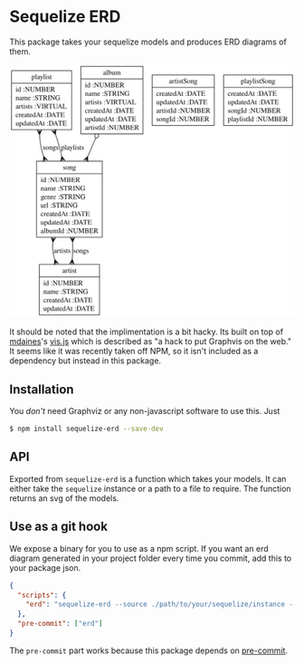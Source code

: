 # Sequelize ERD

This package takes your sequelize models and produces ERD diagrams of them.

![Example](sample.svg)

It should be noted that the implimentation is a bit hacky. Its built on top of [mdaines](https://github.com/mdaines)'s [vis.js](https://github.com/mdaines/viz.js/) which is described as "a hack to put Graphvis on the web." It seems like it was recently taken off NPM, so it isn't included as a dependency but instead in this package.

## Installation

You _don't_ need Graphviz or any non-javascript software to use this. Just

```bash
$ npm install sequelize-erd --save-dev
```

## API

Exported from `sequelize-erd` is a function which takes your models. It can either take the `sequelize` instance or a path to a file to require. The function returns an svg of the models.

## Use as a git hook

We expose a binary for you to use as a npm script. If you want an erd diagram generated in your project folder every time you commit, add this to your package json.

```json
{
  "scripts": {
    "erd": "sequelize-erd --source ./path/to/your/sequelize/instance --destination ./erd.svg"
  },
  "pre-commit": ["erd"]
}
```

The `pre-commit` part works because this package depends on [pre-commit](https://github.com/observing/pre-commit).
